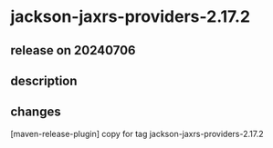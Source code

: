 # jackson-jaxrs-providers-2.17.2

## release on 20240706

## description

## changes

[maven-release-plugin] copy for tag jackson-jaxrs-providers-2.17.2

